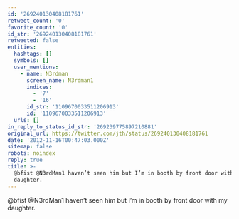 ```yaml
---
id: '269240130408181761'
retweet_count: '0'
favorite_count: '0'
id_str: '269240130408181761'
retweeted: false
entities:
  hashtags: []
  symbols: []
  user_mentions:
    - name: N3rdman
      screen_name: N3rdman1
      indices:
        - '7'
        - '16'
      id_str: '1109670033511206913'
      id: '1109670033511206913'
  urls: []
in_reply_to_status_id_str: '269239775897210881'
original_url: https://twitter.com/jth/status/269240130408181761
date: '2012-11-16T00:47:03.000Z'
sitemap: false
robots: noindex
reply: true
title: >-
  @bfist @N3rdMan1 haven’t seen him but I’m in booth by front door with my
  daughter.
---
```


@bfist @N3rdMan1 haven’t seen him but I’m in booth by front door with my daughter.